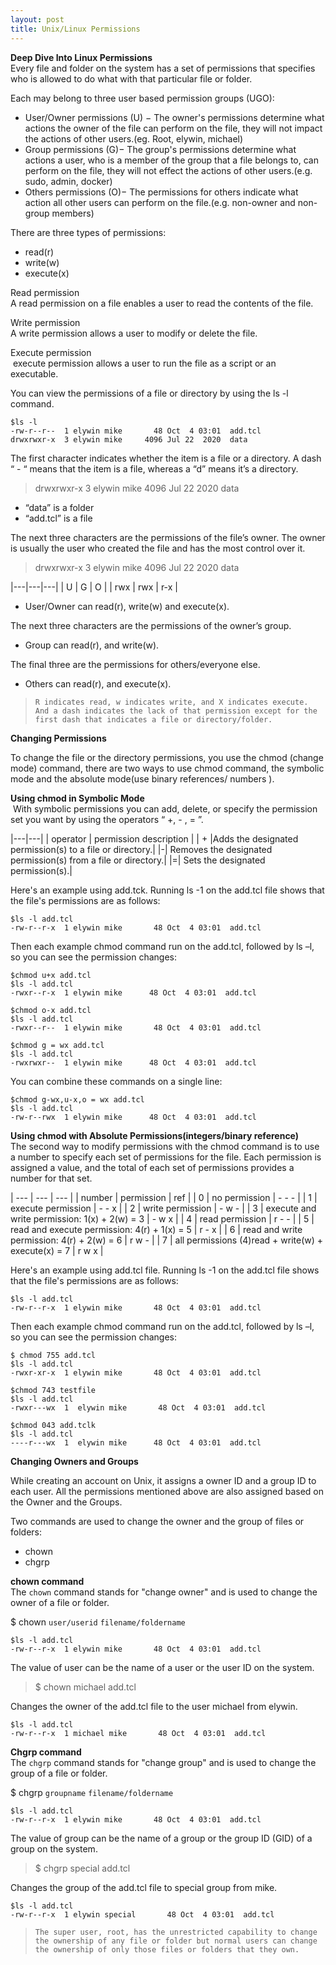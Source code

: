 ```yaml
---
layout: post
title: Unix/Linux Permissions
---
```


**Deep Dive Into Linux Permissions**<br>
Every file and folder on the system has a set of permissions that specifies who is allowed to do what with that particular file or folder.

Each may belong to three user based permission groups (UGO):
- User/Owner permissions (U) − The owner's permissions determine what actions the owner of the file can perform on the file, they will not impact the actions of other users.(eg. Root, elywin, michael)
- Group permissions (G)− The group's permissions determine what actions a user, who is a member of the group that a file belongs to, can perform on the file, they will not effect the actions of other users.(e.g. sudo, admin, docker)
- Others permissions (O)− The permissions for others indicate what action all other users can perform on the file.(e.g. non-owner and non-group members)

There are three types of permissions:<br>
- read(r)
- write(w)
- execute(x)

Read permission<br>
A read permission on a file enables a user to read the contents of the file.

Write permission<br>
A write permission allows a user to modify or delete the file. 

Execute permission<br>
 execute permission allows a user to run the file as a script or an executable.

You can view the permissions of a file or directory by using the ls -l command.<br>

```
$ls -l 
-rw-r--r--  1 elywin mike       48 Oct  4 03:01  add.tcl
drwxrwxr-x  3 elywin mike     4096 Jul 22  2020  data
```

The first character indicates whether the item is a file or a directory. A dash “ - “ means that the item is a file, whereas a “d” means it’s a directory. 

> drwxrwxr-x  3 elywin mike     4096 Jul 22  2020  data

- “data” is a folder
- “add.tcl” is a file

The next three characters are the permissions of the file’s owner. The owner is usually the user who created the file and has the most control over it. 

> drwxrwxr-x  3 elywin mike    4096 Jul 22  2020  data

|---|---|---|
| U | G | O |
| rwx | rwx | r-x |

- User/Owner can read(r), write(w) and execute(x).

The next three characters are the permissions of the owner’s group.

- Group can read(r), and write(w).

The final three are the permissions for others/everyone else.

- Others can read(r), and execute(x).

> `R indicates read, w indicates write, and X indicates execute. And a dash indicates the lack of that permission except for the first dash that indicates a file or directory/folder.`

**Changing Permissions**

To change the file or the directory permissions, you use the chmod (change mode) command,  there are two ways to use chmod command, the symbolic mode and the absolute mode(use binary references/ numbers ).

**Using chmod in Symbolic Mode**<br>
 With symbolic permissions you can add, delete, or specify the permission set you want by using the operators “ +, - , = ”.

|---|---|
| operator | permission description |
| + |Adds the designated permission(s) to a file or directory.|
|-| Removes the designated permission(s) from a file or directory.|
|=| Sets the designated permission(s).|

Here's an example using add.tck. Running ls -1 on the add.tcl file shows that the file's permissions are as follows:

```
$ls -l add.tcl
-rw-r--r-x  1 elywin mike       48 Oct  4 03:01  add.tcl
```

Then each example chmod command run on the add.tcl, followed by ls –l, so you can see the permission changes:

```
$chmod u+x add.tcl
$ls -l add.tcl
-rwxr--r-x  1 elywin mike      48 Oct  4 03:01  add.tcl

$chmod o-x add.tcl
$ls -l add.tcl
-rwxr--r--  1 elywin mike       48 Oct  4 03:01  add.tcl

$chmod g = wx add.tcl
$ls -l add.tcl
-rwxrwxr--  1 elywin mike      48 Oct  4 03:01  add.tcl
```

You can combine these commands on a single line:

```
$chmod g-wx,u-x,o = wx add.tcl
$ls -l add.tcl
-rw-r--rwx  1 elywin mike      48 Oct  4 03:01  add.tcl
```

**Using chmod with Absolute Permissions(integers/binary reference)**<br>
The second way to modify permissions with the chmod command is to use a number to specify each set of permissions for the file. Each permission is assigned a value, and the total of each set of permissions provides a number for that set.

| --- | --- | --- |
| number | permission | ref |
| 0 | no permission | - - - |
| 1 | execute  permission | - - x |
| 2 | write  permission | - w - |
| 3 | execute and write permission: 1(x) + 2(w) = 3 | - w x |
| 4 | read permission | r - - |
| 5 | read and execute permission: 4(r) + 1(x) = 5 | r - x |
| 6 | read and write permission: 4(r) + 2(w) = 6 | r w - |
| 7 | all permissions (4)read + write(w) + execute(x) = 7 | r w x |

Here's an example using add.tcl file. Running ls -1 on the add.tcl file shows that the file's permissions are as follows:

```
$ls -l add.tcl
-rw-r--r-x  1 elywin mike       48 Oct  4 03:01  add.tcl
```

Then each example chmod command run on the add.tcl, followed by ls –l, so you can see the permission changes:

```
$ chmod 755 add.tcl
$ls -l add.tcl
-rwxr-xr-x  1 elywin mike       48 Oct  4 03:01  add.tcl

$chmod 743 testfile
$ls -l add.tcl
-rwxr---wx  1  elywin mike       48 Oct  4 03:01  add.tcl

$chmod 043 add.tclk
$ls -l add.tcl
----r---wx  1  elywin mike      48 Oct  4 03:01  add.tcl
```

**Changing Owners and Groups**

While creating an account on Unix, it assigns a owner ID and a group ID to each user. All the permissions mentioned above are also assigned based on the Owner and the Groups.

Two commands are used to change the owner and the group of files or folders:<br>
- chown 
- chgrp 

**chown command**<br>
The `chown` command stands for "change owner" and is used to change the owner of a file or folder.

$ chown `user/userid` `filename/foldername`

```
$ls -l add.tcl
-rw-r--r-x  1 elywin mike       48 Oct  4 03:01  add.tcl
```
The value of user can be the name of a user or the user ID on the system.

> $ chown michael add.tcl

Changes the owner of the add.tcl file to the user michael from elywin.

```
$ls -l add.tcl
-rw-r--r-x  1 michael mike       48 Oct  4 03:01  add.tcl
```

**Chgrp command**<br>
The `chgrp` command stands for "change group" and is used to change the group of a file or folder.

$ chgrp `groupname` `filename/foldername`

```
$ls -l add.tcl
-rw-r--r-x  1 elywin mike       48 Oct  4 03:01  add.tcl
```

The value of group can be the name of a group or the group ID (GID) of a group on the system.

> $ chgrp special add.tcl

Changes the group of the add.tcl file to special group from mike.

```
$ls -l add.tcl
-rw-r--r-x  1 elywin special       48 Oct  4 03:01  add.tcl
```

> `The super user, root, has the unrestricted capability to change the ownership of any file or folder but normal users can change the ownership of only those files or folders that they own.`